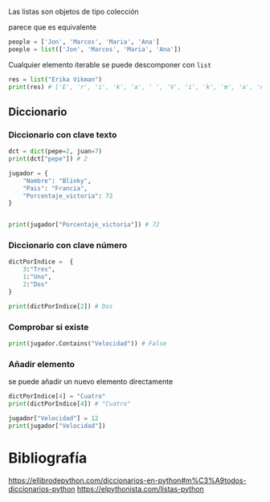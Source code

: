 Las listas son objetos de tipo colección

parece que es equivalente

```python
people = ['Jon', 'Marcos', 'Maria', 'Ana']
poeple = list(['Jon', 'Marcos', 'Maria', 'Ana'])
```

Cualquier elemento iterable se puede descomponer con `list`

```python
res = list("Erika Vikman")
print(res) # ['E', 'r', 'i', 'k', 'a', ' ', 'V', 'i', 'k', 'm', 'a', 'n']
```

## Diccionario

### Diccionario con clave texto

```python
dct = dict(pepe=2, juan=7)
print(dct["pepe"]) # 2

jugador = {
	"Nombre": "Blinky",
	"Pais": "Francia",
	"Porcentaje_victoria": 72 
}


print(jugador["Porcentaje_victoria"]) # 72


```

### Diccionario con clave número

```python
dictPorIndice =  {
	3:"Tres",
	1:"Uno",
	2:"Dos"
}

print(dictPorIndice[2]) # Dos
```
### Comprobar si existe

```python
print(jugador.Contains("Velocidad")) # False
```

### Añadir elemento

se puede añadir un nuevo elemento directamente

```python
dictPorIndice[4] = "Cuatro"
print(dictPorIndice[4]) # "Cuatro"

jugador["Velocidad"] = 12
print(jugador["Velocidad"])
```


# Bibliografía

https://ellibrodepython.com/diccionarios-en-python#m%C3%A9todos-diccionarios-python
https://elpythonista.com/listas-python
